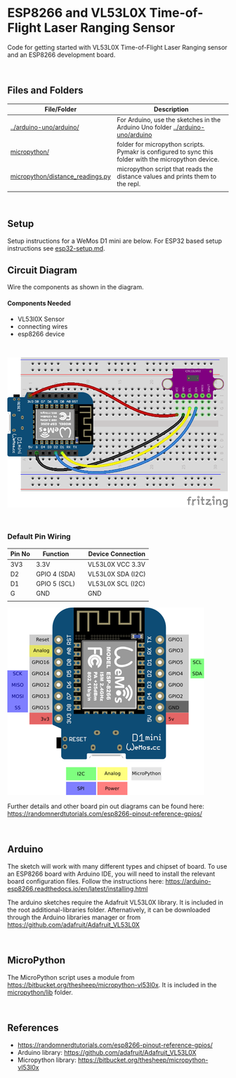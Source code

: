 # ESP8266 and VL53L0X Time-of-Flight Laser Ranging Sensor

Code for getting started with VL53L0X Time-of-Flight Laser Ranging sensor and an ESP8266 development board.

<br />

## Files and Folders

| File/Folder | Description |
|--- | --- |
| [../arduino-uno/arduino/](arduino/) | For Arduino, use the sketches in the Arduino Uno folder [../arduino-uno/arduino](../arduino-uno/arduino) |
| [micropython/](micropython/) | folder for micropython scripts. Pymakr is configured to sync this folder with the micropython device. |
| [micropython/distance_readings.py](micropython/distance_readings.py) | micropython script that reads the distance values and prints them to the repl. |
|  |  |

<br />

## Setup

Setup instructions for a WeMos D1 mini are below. For ESP32 based setup instructions see [esp32-setup.md](esp32-setup.md).

## Circuit Diagram

Wire the components as shown in the diagram.

<!-- #TODO schematic diagram -->
<!-- ![circuit diagram](assets/esp8266-vl53l0x-sensor-circuit-diagram_schem.svg) -->

#### Components Needed

* VL53l0X Sensor
* connecting wires
* esp8266 device

<br />

![breadboard diagram](assets/esp8266-vl53l0x-sensor-circuit-diagram_bb.png)

<br />

### Default Pin Wiring

| Pin No | Function |  | Device Connection |
| --- | --- | --- | --- |
| 3V3 | 3.3V |  | VL53L0X VCC 3.3V |
| D2 | GPIO 4 (SDA) |  | VL53L0X SDA (I2C) |
| D1 | GPIO 5 (SCL) |  | VL53L0X SCL (I2C) |
| G | GND |  | GND |
|  |  |  |  |

![pin diagram](assets/wemos-d1-mini-pinout.png)

Further details and other board pin out diagrams can be found here: https://randomnerdtutorials.com/esp8266-pinout-reference-gpios/

<br />

## Arduino

The sketch will work with many different types and chipset of board. To use an ESP8266 board with Arduino IDE, you will need to install the relevant board configuration files. Follow the instructions here: https://arduino-esp8266.readthedocs.io/en/latest/installing.html

The arduino sketches require the Adafruit VL53L0X library. It is included in the root additional-libraries folder. Afternatively, it can be downloaded through the Arduino libraries manager or from https://github.com/adafruit/Adafruit_VL53L0X

<br />

## MicroPython

The MicroPython script uses a module from https://bitbucket.org/thesheep/micropython-vl53l0x. It is included in the [micropython/lib](micropython/lib) folder.

<br />

## References

- https://randomnerdtutorials.com/esp8266-pinout-reference-gpios/
- Arduino library: https://github.com/adafruit/Adafruit_VL53L0X
- Micropython library: https://bitbucket.org/thesheep/micropython-vl53l0x
